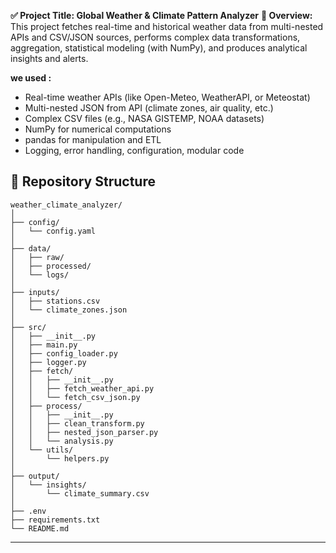 **✅ Project Title: Global Weather & Climate Pattern Analyzer**
**🧠 Overview:**
This project fetches real-time and historical weather data from multi-nested APIs and CSV/JSON sources, performs complex data transformations, aggregation, statistical modeling (with NumPy), and produces analytical insights and alerts.

**we used :**

- Real-time weather APIs (like Open-Meteo, WeatherAPI, or Meteostat)
- Multi-nested JSON from API (climate zones, air quality, etc.)
- Complex CSV files (e.g., NASA GISTEMP, NOAA datasets)
- NumPy for numerical computations
- pandas for manipulation and ETL
- Logging, error handling, configuration, modular code


## 📂 Repository Structure
```
weather_climate_analyzer/
│
├── config/
│   └── config.yaml
│
├── data/
│   ├── raw/
│   ├── processed/
│   └── logs/
│
├── inputs/
│   ├── stations.csv
│   └── climate_zones.json
│
├── src/
│   ├── __init__.py
│   ├── main.py
│   ├── config_loader.py
│   ├── logger.py
│   ├── fetch/
│   │   ├── __init__.py
│   │   ├── fetch_weather_api.py
│   │   └── fetch_csv_json.py
│   ├── process/
│   │   ├── __init__.py
│   │   ├── clean_transform.py
│   │   ├── nested_json_parser.py
│   │   └── analysis.py
│   └── utils/
│       └── helpers.py
│
├── output/
│   └── insights/
│       └── climate_summary.csv
│
├── .env
├── requirements.txt
└── README.md
```
---
